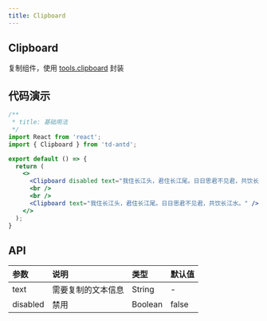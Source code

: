 ```yaml
---
title: Clipboard
---
```


## Clipboard

复制组件，使用 [tools.clipboard](/tools/clipboard) 封装

## 代码演示

```jsx
/**
 * title: 基础用法
 */
import React from 'react';
import { Clipboard } from 'td-antd';

export default () => {
  return (
    <>
      <Clipboard disabled text="我住长江头，君住长江尾。日日思君不见君，共饮长江水。" />
      <br />
      <br />
      <Clipboard text="我住长江头，君住长江尾。日日思君不见君，共饮长江水。" />
    </>
  );
}
```

## API

|参数|说明|类型|默认值|
|:--|:--|:--|:--|
|text|需要复制的文本信息|String|-|
|disabled|禁用|Boolean|false|
